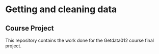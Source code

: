 # Getting and cleaning data
## Course Project
This repository contains the work done for the Getdata012 course final project.
